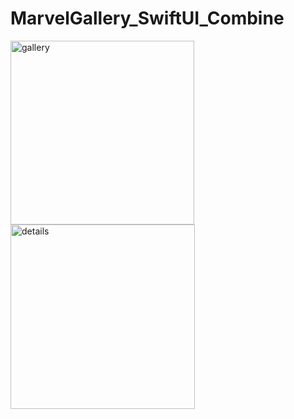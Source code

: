 # MarvelGallery_SwiftUI_Combine

<p float="left">
  <img width="294" alt="gallery" src="https://user-images.githubusercontent.com/73229427/140618989-41a1d144-046b-46eb-b41a-9f7443f7e51a.png">
  <img width="295" alt="details" src="https://user-images.githubusercontent.com/73229427/140618993-f7c5889a-6687-4992-af66-4810569ce03e.png">
</p>
